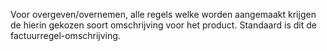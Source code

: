 Voor overgeven/overnemen, alle regels welke worden aangemaakt krijgen de hierin gekozen soort omschrijving voor het product. Standaard is dit de factuurregel-omschrijving.